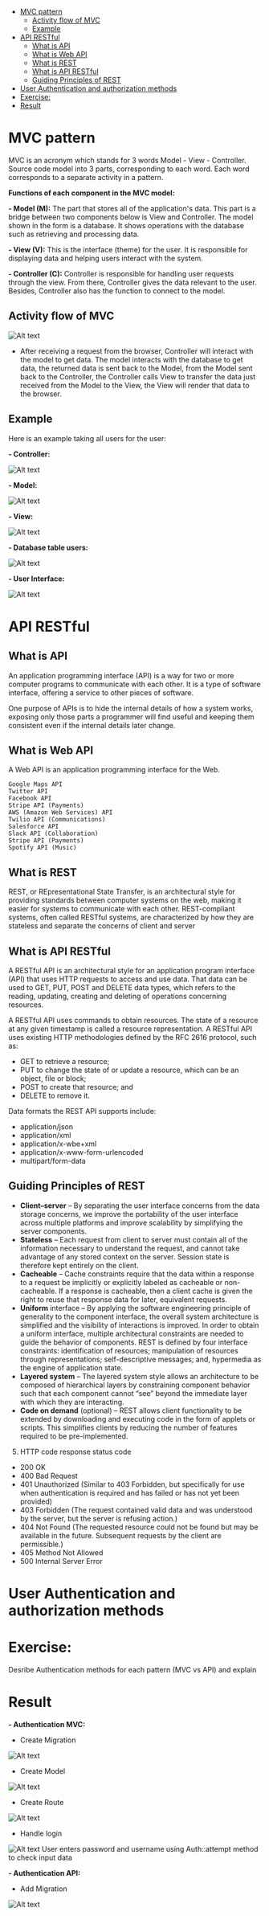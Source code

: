 - [MVC pattern](#mvc-pattern)
  - [Activity flow of MVC](#activity-flow-of-mvc)
  - [Example](#example)
- [API RESTful](#api-restful)
  - [What is API](#what-is-api)
  - [What is Web API](#what-is-web-api)
  - [What is REST](#what-is-rest)
  - [What is API RESTful](#what-is-api-restful)
  - [Guiding Principles of REST](#guiding-principles-of-rest)
- [User Authentication and authorization methods](#user-authentication-and-authorization-methods)
- [Exercise:](#exercise)
- [Result](#result)


# MVC pattern

MVC is an acronym which stands for 3 words Model - View - Controller. 
Source code model into 3 parts, corresponding to each word. 
Each word corresponds to a separate activity in a pattern.

**Functions of each component in the MVC model:**

**- Model (M):** The part that stores all of the application's data. 
This part is a bridge between two components below is View and Controller.
The model shown in the form is a database.
It shows operations with the database such as retrieving and processing data.

**- View (V):** This is the interface (theme) for the user. 
It is responsible for displaying data and helping users interact with the system.

**- Controller (C):** Controller is responsible for handling user requests through the view. 
From there, Controller gives the data relevant to the user. 
Besides, Controller also has the function to connect to the model.

## Activity flow of MVC

![Alt text](images/mvc.PNG)

- After receiving a request from the browser, Controller will interact with the model to get data. 
The model interacts with the database to get data, 
the returned data is sent back to the Model, from the Model sent back to the Controller, 
the Controller calls View to transfer the data just received from the Model to the View, 
the View will render that data to the browser.

## Example

Here is an example taking all users for the user:

**- Controller:**

![Alt text](images/controller-user.PNG)

**- Model:**

![Alt text](images/model-user.PNG)

**- View:**

![Alt text](images/view-user.PNG)

**- Database table users:**

![Alt text](images/database.PNG)

**- User Interface:**

![Alt text](images/interface-user.PNG)

# API RESTful

## What is API

An application programming interface (API) is a way for two or more computer programs to communicate with each other. It is a type of software interface, offering a service to other pieces of software.

One purpose of APIs is to hide the internal details of how a system works, exposing only those parts a programmer will find useful and keeping them consistent even if the internal details later change.

## What is Web API

A Web API is an application programming interface for the Web.

```
Google Maps API
Twitter API
Facebook API
Stripe API (Payments)
AWS (Amazon Web Services) API
Twilio API (Communications)
Salesforce API
Slack API (Collaboration)
Stripe API (Payments)
Spotify API (Music)
```

## What is REST

REST, or REpresentational State Transfer, is an architectural style for providing standards between computer systems on the web, making it easier for systems to communicate with each other. REST-compliant systems, often called RESTful systems, are characterized by how they are stateless and separate the concerns of client and server

## What is API RESTful

A RESTful API is an architectural style for an application program interface (API) that uses HTTP requests to access and use data. That data can be used to GET, PUT, POST and DELETE data types, which refers to the reading, updating, creating and deleting of operations concerning resources.

A RESTful API uses commands to obtain resources. The state of a resource at any given timestamp is called a resource representation. A RESTful API uses existing HTTP methodologies defined by the RFC 2616 protocol, such as:

- GET to retrieve a resource;
- PUT to change the state of or update a resource, which can be an object, file or block;
- POST to create that resource; and
- DELETE to remove it.

Data formats the REST API supports include:
- application/json
- application/xml
- application/x-wbe+xml
- application/x-www-form-urlencoded
- multipart/form-data

## Guiding Principles of REST
- **Client–server** – By separating the user interface concerns from the data storage concerns, we improve the portability of the user interface across multiple platforms and improve scalability by simplifying the server components.
- **Stateless** – Each request from client to server must contain all of the information necessary to understand the request, and cannot take advantage of any stored context on the server. Session state is therefore kept entirely on the client.
- **Cacheable** – Cache constraints require that the data within a response to a request be implicitly or explicitly labeled as cacheable or non-cacheable. If a response is cacheable, then a client cache is given the right to reuse that response data for later, equivalent requests.
- **Uniform** interface – By applying the software engineering principle of generality to the component interface, the overall system architecture is simplified and the visibility of interactions is improved. In order to obtain a uniform interface, multiple architectural constraints are needed to guide the behavior of components. REST is defined by four interface constraints: identification of resources; manipulation of resources through representations; self-descriptive messages; and, hypermedia as the engine of application state.
- **Layered system** – The layered system style allows an architecture to be composed of hierarchical layers by constraining component behavior such that each component cannot “see” beyond the immediate layer with which they are interacting.
- **Code on demand** (optional) – REST allows client functionality to be extended by downloading and executing code in the form of applets or scripts. This simplifies clients by reducing the number of features required to be pre-implemented.

5. HTTP code response status code

- 200 OK
- 400 Bad Request
- 401 Unauthorized (Similar to 403 Forbidden, but specifically for use when authentication is required and has failed or has not yet been provided)
- 403 Forbidden (The request contained valid data and was understood by the server, but the server is refusing action.)
- 404 Not Found (The requested resource could not be found but may be available in the future. Subsequent requests by the client are permissible.)
- 405 Method Not Allowed
- 500 Internal Server Error 

# User Authentication and authorization methods



# Exercise:

Desribe Authentication methods for each pattern (MVC vs API) and explain

# Result

**- Authentication MVC:**
  - Create Migration
  
![Alt text](images/Migration.PNG)

  - Create Model

![Alt text](images/Model.PNG)

  - Create Route

![Alt text](images/Route.PNG)

  - Handle login

![Alt text](images/HandleLogin.PNG)
 User enters password and username using Auth::attempt method to check input data

**- Authentication API:**

- Add Migration
  
![Alt text](images/Migration-update.PNG)

